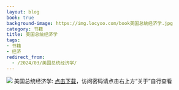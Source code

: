 ```yaml
---
layout: blog
book: true
background-image: https://img.locyoo.com/book美国总统经济学.jpg
category: 书籍
title: 美国总统经济学
tags:
- 书籍
- 经济
redirect_from:
  - /2024/03/美国总统经济学/
---
```

![](https://img.locyoo.com/book美国总统经济学.jpg)
美国总统经济学: <a name = "ref1" href="https://089m.com/f/50983618-1314076394-f29758?p=3619">点击下载</a>，访问密码请点击右上方“关于”自行查看